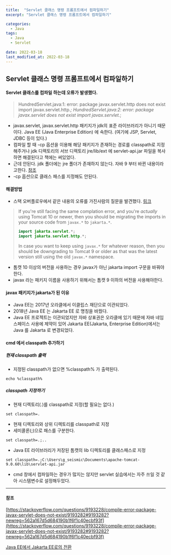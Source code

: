 ```yaml
---
title:  "Servlet 클래스 명령 프롬프트에서 컴파일하기"
excerpt: "Servlet 클래스 명령 프롬프트에서 컴파일하기"

categories:
  - Java
tags:
  - Java
  - Servlet
 
date: 2022-03-18
last_modified_at: 2022-03-18
---
```


## Servlet 클래스 명령 프롬프트에서 컴파일하기

#### Servlet 클래스를 컴파일 하는데 오류가 발생했다.

> HundredServlet.java:1: error: package javax.servlet.http does not exist
> import javax.servlet.http.*;
> HundredServlet.java:2: error: package javax.servlet does not exist
> import javax.servlet.*;

- javax.servlet, javax.servlet.http 패키지가 jdk의 표준 라이브러리가 아니기 때문이다. Java EE (Java Enterprise Edition) 에 속한다. (여기에 JSP, Servlet, JDBC 등이 있다.)
- 컴파일 할 때 -cp 옵션을 이용해 해당 패키지가 존재하는 경로를 classpath로 지정해주거나 jdk 디렉토리의 서브 디렉토리 jre/lib/ext 에 servlet-api.jar 파일을 복사하면 해결된다고 책에는 써있었다.
- 근데 안된다. jdk 폴더에는 jre 폴더가 존재하지 않는다. 자바 9 부터 바뀐 내용이라고한다. [참조](https://okky.kr/article/639864?note=1816018)
- -cp 옵션으로 클래스 패스를 지정해도 안된다.



#### 해결방법

- 스택 오버플로우에서 같은 내용의 오류를 가진사람의 질문을 발견했다. [링크](https://stackoverflow.com/questions/9193228/compile-error-package-javax-servlet-does-not-exist/9193282#9193282?newreg=562a167d5d684190b1f6f1c40ecbf93f)

> If you're still facing the same complation error, and you're *actually* using Tomcat 10 or newer, then you should be migrating the imports in your source code from `javax.*` to `jakarta.*`.
>
> ```java
> import jakarta.servlet.*;
> import jakarta.servlet.http.*;
> ```
>
> In case you want to keep using `javax.*` for whatever reason, then you should be downgrading to Tomcat 9 or older as that was the latest version still using the old `javax.*` namespace.

- 톰캣 10 이상의 버전을 사용하는 경우 javax가 아닌 jakarta import 구문을 바꿔야한다.
- javax 라는 패키지 이름을 사용하기 위해서는 톰캣 9 이하의 버전을 사용해야한다.



#### javax 패키지가 jakarta가 된 이유

- Java EE는 2017년 오라클에서 이클립스 재단으로 이관되었다.
- 2018년 Java EE 는 Jakarta EE 로 명칭을 바꿨다.
- Java EE 프로젝트는 이관되었지만 자바 상표권은 오라클에 있기 때문에 자바 네임스페이스 사용에 제약이 있어 Jakarta EE(Jakarta, Enterprise Edition)에서는 Java 를 Jakarta 로 변경되었다.



#### cmd 에서 classpath 추가하기

##### 현재 classpath 출력

- 지정된 classpath가 없으면 %classpath% 가 출력된다.

```
echo %classpath%
```



##### classpath 지정하기

- 현재 디렉토리(.)를 classpath로 지정(할 필요는 없다.)

```
set classpath=.
```

- 현재 디렉토리와 상위 디렉토리를 classpath로 지정
- 세미콜론(;)으로 패스를 구분한다.

```
set classpath=.;..
```

- Java EE 라이브러리가 저장된 톰캣의 lib 디렉토리를 클래스패스로 지정

```
set classpath=.;C:\Users\g_seismic\Documents\apache-tomcat-9.0.60\lib\servlet-api.jar
```



- cmd 창에서 컴파일하는 경우가 많지는 않지만 servlet 실습에서는 자주 쓰일 것 같아 시스템변수로 설정해두었다.



___

#### 참조 

[https://stackoverflow.com/questions/9193228/compile-error-package-javax-servlet-does-not-exist/9193282#9193282?newreg=562a167d5d684190b1f6f1c40ecbf93f](https://stackoverflow.com/questions/9193228/compile-error-package-javax-servlet-does-not-exist/9193282#9193282?newreg=562a167d5d684190b1f6f1c40ecbf93f)

[Java EE에서 Jakarta EE로의 전환](https://www.samsungsds.com/kr/insights/java_jakarta.html)

